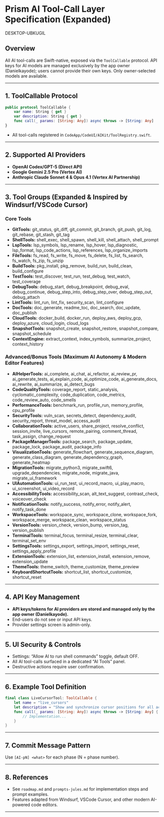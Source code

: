 # Prism AI Tool-Call Layer Specification (Expanded)


 DESKTOP-UBKUGIL

## Overview

All AI tool-calls are Swift-native, exposed via the `ToolCallable` protocol. API keys for AI models are managed exclusively by the app owner (Danielkayode); users cannot provide their own keys. Only owner-selected models are available.

---

## 1. ToolCallable Protocol

```swift
public protocol ToolCallable {
    var name: String { get }
    var description: String { get }
    func call(_ params: [String: Any]) async throws -> [String: Any]
}
```

- All tool-calls registered in `CodeApp/CodeUI/AIKit/ToolRegistry.swift`.

---

## 2. Supported AI Providers

- **OpenAI Codex/GPT-5 (Direct API)**
- **Google Gemini 2.5 Pro (Vertex AI)**
- **Anthropic Claude Sonnet 4 & Opus 4.1 (Vertex AI Partnership)**

---

## 3. Tool Groups (Expanded & Inspired by Windsurf/VSCode Cursor)

### Core Tools
- **GitTools:** git_status, git_diff, git_commit, git_branch, git_push, git_log, git_rebase, git_stash, git_tag
- **ShellTools:** shell_exec, shell_spawn, shell_kill, shell_attach, shell_prompt
- **LspTools:** lsp_symbols, lsp_rename, lsp_hover, lsp_diagnostic, lsp_format, lsp_code_actions, lsp_references, lsp_organize_imports
- **FileTools:** fs_read, fs_write, fs_move, fs_delete, fs_list, fs_search, fs_watch, fs_zip, fs_unzip
- **BuildTools:** pkg_install, pkg_remove, build_run, build_clean, build_configure
- **TestTools:** test_discover, test_run, test_debug, test_watch, test_coverage
- **DebugTools:** debug_start, debug_breakpoint, debug_eval, debug_continue, debug_step_into, debug_step_over, debug_step_out, debug_attach
- **LintTools:** lint_run, lint_fix, security_scan, lint_configure
- **DocTools:** doc_generate, readme_toc, doc_search, doc_update, doc_publish
- **CloudTools:** docker_build, docker_run, deploy_aws, deploy_gcp, deploy_azure, cloud_login, cloud_logs
- **SnapshotTools:** snapshot_create, snapshot_restore, snapshot_compare, snapshot_schedule
- **ContextEngine:** extract_context, index_symbols, summarize_project, context_history

### Advanced/Bonus Tools (Maximum AI Autonomy & Modern Editor Features)
- **AIHelperTools:** ai_complete, ai_chat, ai_refactor, ai_review_pr, ai_generate_tests, ai_explain_code, ai_optimize_code, ai_generate_docs, ai_rewrite, ai_summarize, ai_detect_bugs
- **CodeQualityTools:** coverage_report, static_analysis, cyclomatic_complexity, code_duplication, code_metrics, code_review_auto, code_smells
- **PerformanceTools:** benchmark_run, profile_run, memory_profile, cpu_profile
- **SecurityTools:** vuln_scan, secrets_detect, dependency_audit, security_report, threat_model, access_audit
- **CollaborationTools:** active_users, share_project, resolve_conflict, session_invite, live_cursors, remote_pairing, comment_thread, task_assign, change_request
- **PackageManagerTools:** package_search, package_update, package_lock, package_audit, package_info
- **VisualizationTools:** generate_flowchart, generate_sequence_diagram, generate_class_diagram, generate_dependency_graph, generate_heatmap
- **MigrationTools:** migrate_python3, migrate_swift6, upgrade_dependencies, migrate_node, migrate_java, migrate_ui_framework
- **UIAutomationTools:** ui_run_test, ui_record_macro, ui_play_macro, ui_screenshot, ui_video_record
- **AccessibilityTools:** accessibility_scan, alt_text_suggest, contrast_check, voiceover_check
- **NotificationTools:** notify_success, notify_error, notify_alert, notify_task_done
- **WorkspaceTools:** workspace_sync, workspace_clone, workspace_fork, workspace_merge, workspace_clean, workspace_status
- **VersionTools:** version_check, version_bump, version_tag, version_publish
- **TerminalTools:** terminal_focus, terminal_resize, terminal_clear, terminal_set_env
- **SettingsTools:** settings_export, settings_import, settings_reset, settings_apply_profile
- **ExtensionTools:** extension_list, extension_install, extension_remove, extension_update
- **ThemeTools:** theme_switch, theme_customize, theme_preview
- **KeyboardShortcutTools:** shortcut_list, shortcut_customize, shortcut_reset

---

## 4. API Key Management

- **API keys/tokens for AI providers are stored and managed only by the app owner (Danielkayode).**
- End-users do not see or input API keys.
- Provider settings screen is admin-only.

---

## 5. UI Security & Controls

- Settings: “Allow AI to run shell commands” toggle, default OFF.
- All AI tool-calls surfaced in a dedicated “AI Tools” panel.
- Destructive actions require user confirmation.

---

## 6. Example Tool Definition

```swift
final class LiveCursorTool: ToolCallable {
    let name = "live_cursors"
    let description = "Show and synchronize cursor positions for all active collaborators."
    func call(_ params: [String: Any]) async throws -> [String: Any] {
        // Implementation...
    }
}
```

---

## 7. Commit Message Pattern

Use `[AI-pN] <what>` for each phase (N = phase number).

---

## 8. References

- See `roadmap.md` and `prompts-jules.md` for implementation steps and prompt examples.
- Features adapted from Windsurf, VSCode Cursor, and other modern AI-powered code editors.

---